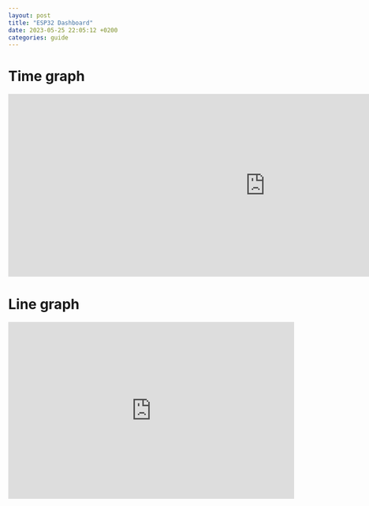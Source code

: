 ```yaml
---
layout: post
title: "ESP32 Dashboard"
date: 2023-05-25 22:05:12 +0200
categories: guide
---
```


# Time graph
<iframe width="1042" height="371" seamless frameborder="0" scrolling="no" src="https://docs.google.com/spreadsheets/d/e/2PACX-1vTfm7bUbq6qHgQJE2aVuxijAOxNuzihnbuv-xM80j_4FbR4bY1u1eFysz5Lx9noEad4iUIMLyPkyiNU/pubchart?oid=139917581&amp;format=interactive"></iframe>

# Line graph
<iframe width="580" height="359" seamless frameborder="0" scrolling="no" src="https://docs.google.com/spreadsheets/d/e/2PACX-1vTfm7bUbq6qHgQJE2aVuxijAOxNuzihnbuv-xM80j_4FbR4bY1u1eFysz5Lx9noEad4iUIMLyPkyiNU/pubchart?oid=910580482&amp;format=interactive"></iframe>